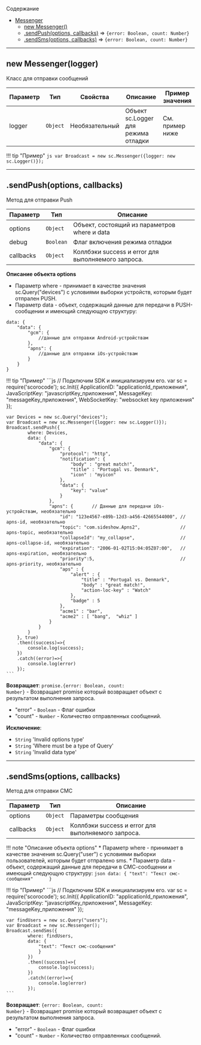 <a name="sc.Messenger"></a>

Содержание

* [Messenger](#sc.Messenger)
    * [new Messenger()](#new_sc.Messenger_new)
    * [.sendPush(options, callbacks)](#sc.Messenger+sendPush) ⇒ <code>{error: Boolean, count: Number}</code>
    * [.sendSms(options, callbacks)](#sc.Messenger+sendSms) ⇒ <code>{error: Boolean, count: Number}</code>

----------------------------------------------------------------------------------------------

<a name="new_sc.Messenger_new"></a>

## new Messenger(logger)

Класс для отправки сообщений

| Параметр | Тип | Свойства | Описание | Пример значения |
| --- | --- | --- | --- | --- |
| logger | <code>Object</code> | Необязательный | Объект sc.Logger для режима отладки | См. пример ниже |


!!! tip "Пример"
    ```js
    var Broadcast = new sc.Messenger({logger: new sc.Logger()});
    ```

----------------------------------------------------------------------------------------------

<a name="sc.Messenger+sendPush"></a>

## .sendPush(options, callbacks)

Метод для отправки Push


| Параметр | Тип | Описание |
| --- | --- | --- |
| options | <code>Object</code> | Объект, состоящий из параметров where и data |
| debug | `Boolean` | Флаг включения режима отладки | Флаг включения режима отладки | true |
| callbacks | <code>Object</code> | Коллбэки success и error для выполняемого запроса. |


**Описание объекта options**

* Параметр where - принимает в качестве значения sc.Query("devices") с условиями выборки устройств, которым будет отпрален PUSH.
* Параметр data - объект, содержащий данные для передачи в PUSH-сообщении и имеющий следующую структуру:

```
data: {
    "data": {
        "gcm": {
            //данные для отправки Android-устройствам
        },
        "apns": {
            //данные для отправки iOs-устройствам
        }
    }    
}
```

!!! tip "Пример"
    ```js
    // Подключим SDK и инициализируем его. 
    var sc = require('scorocode');
    sc.Init({
        ApplicationID: "applicationId_приложения",
        JavaScriptKey: "javascriptKey_приложения",
        MessageKey: "messageKey_приложения",
        WebSocketKey: "websocket key приложения"
    });

    var Devices = new sc.Query("devices");
    var Broadcast = new sc.Messenger({logger: new sc.Logger()});
    Broadcast.sendPush({
            where: Devices,
            data: {
                "data": {
                    "gcm": {
                        "protocol": "http",
                        "notification": {
                            "body" : "great match!",
                            "title" : "Portugal vs. Denmark",
                            "icon" : "myicon"
                        },
                        "data": {
                            "key": "value"
                        }
                    },
                    "apns": {       // Данные для передачи iOs-устройствам, необязательно
                        "id": "123e4567-e89b-12d3-a456-42665544000", // apns-id, необязательно
                        "topic": "com.sideshow.Apns2",               // apns-topic, необязательно
                        "collapseId": "my_collapse",                 // apns-collapse-id, необязательно
                        "expiration": "2006-01-02T15:04:05Z07:00",   // apns-expiration, необязательно
                        "priority":5,                                // apns-priority, необязательно
                        "aps" : {
                            "alert" : {
                                "title" : "Portugal vs. Denmark",
                                "body" : "great match!",
                                "action-loc-key" : "Watch"
                            },
                            "badge" : 5
                        },
                        "acme1" : "bar",
                        "acme2" : [ "bang",  "whiz" ]
                    }
                }
            }
        }, true)
        .then((success)=>{
            console.log(success);
        })
        .catch((error)=>{
            console.log(error)
        });
    ```

**Возвращает**: <code>promise.{error: Boolean, count: Number}</code> - Возвращает promise который возвращает объект с результатом выполнения запроса.

- "error" - <code>Boolean</code> - Флаг ошибки
- "count" - <code>Number</code>  - Количество отправленных сообщений.

**Исключение**:

- <code>String</code> 'Invalid options type'
- <code>String</code> 'Where must be a type of Query'
- <code>String</code> 'Invalid data type'



----------------------------------------------------------------------------------------------

<a name="sc.Messenger+sendSms"></a>

## .sendSms(options, callbacks)

Метод для отправки СМС


| Параметр | Тип | Описание |
| --- | --- | --- |
| options | <code>Object</code> | Параметры сообщения |
| callbacks | <code>Object</code> | Коллбэки success и error для выполняемого запроса. |

!!! note "Описание объекта options"
    * Параметр where - принимает в качестве значения sc.Query("user") с условиями выборки пользователей, которым будет отпралено sms.
    * Параметр data - объект, содержащий данные для передачи в СМС-сообщении и имеющий следующую структуру:
    ```json
    data: {
                "text": "Текст смс-сообщения"     
          }
    ```

!!! tip "Пример"
    ```js
    // Подключим SDK и инициализируем его. 
    var sc = require('scorocode');
    sc.Init({
        ApplicationID: "applicationId_приложения",
        JavaScriptKey: "javascriptKey_приложения",
        MessageKey: "messageKey_приложения"
    });

    var findUsers = new sc.Query("users");
    var Broadcast = new sc.Messenger();
    Broadcast.sendSms({
            where: findUsers,
            data: {
                "text": "Текст смс-сообщения"     
                }
            })
            .then((success)=>{
                console.log(success);
            })
            .catch((error)=>{
                console.log(error)
            });
    ```

**Возвращает**: <code>{error: Boolean, count: Number}</code> - Возвращает promise который возвращает объект с результатом выполнения запроса.

- "error" - <code>Boolean</code> - Флаг ошибки
- "count" - <code>Number</code>  - Количество отправленных сообщений.
